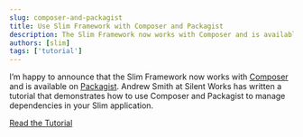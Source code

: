 ```yaml
---
slug: composer-and-packagist
title: Use Slim Framework with Composer and Packagist
description: The Slim Framework now works with Composer and is available on Packagist
authors: [slim]
tags: ['tutorial']
---
```


I’m happy to announce that the Slim Framework now works with [Composer](http://getcomposer.org/) and is available on [Packagist](http://packagist.org/packages/slim/slim). Andrew Smith at Silent Works has written a tutorial that demonstrates how to use Composer and Packagist to manage dependencies in your Slim application.


<!-- truncate -->


[Read the Tutorial](http://silentworks.co.uk/blog/development/slim-composed.html)